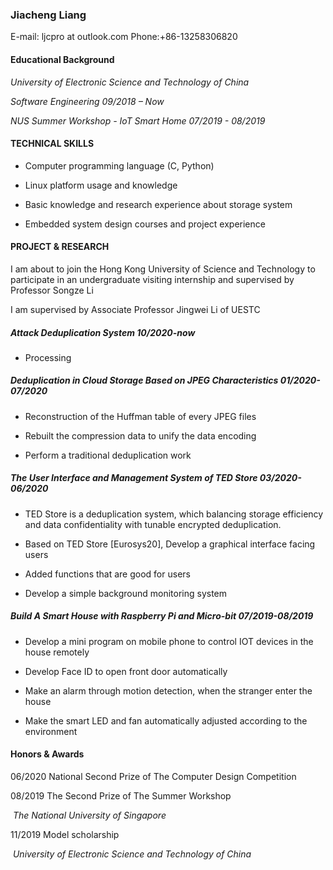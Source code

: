 <!-- > 离开世界之前，一切都是过程。

Hi，我是黄玄，前端娱乐圈 NPC，编程语言/编译器初心者，[Facebook](https://www.facebook.com/) 签约软件工程师，[广院](https://baike.baidu.com/item/%E4%B8%AD%E5%9B%BD%E4%BC%A0%E5%AA%92%E5%A4%A7%E5%AD%A6)认证数字设计师，曾被招募为阿里巴巴 · [阿里旅行（飞猪）](http://alitrip.com)· 前端工程师、微影时代 · 微票儿 · 前端基础设施工程团队负责人、[饿了么](https://ele.me/) · 大前端团队 · [PWA 顾问](https://medium.com/elemefe/upgrading-ele-me-to-progressive-web-app-2a446832e509) 等。

目前的物理活动范围主要在美帝硅谷，分身日常出没于[博客](https://huangxuan.me)、[微博](https://weibo.com/huxpro)、[知乎](https://www.zhihu.com/people/huxpro/pins/posts)、[Twitter](https://twitter.com/Huxpro/)、[Github](https://github.com/huxpro)、[Medium](https://medium.com/@Huxpro)。


##### [我的编程语言可视化 (WIP 🚧)](https://huangxuan.me/2020/05/05/pl-chart/)

这个图表可视化了我对于各种编程语言的使用经历、兴趣，还附带了一些评语和解释等等。 啊我知道对比编程语言是一件很有争议的事情……自娱自乐一下！不要太较真哦 ;)


##### 演讲与分享

- [Upgrading to Progressive Web Apps][9] · [JSConf CN 上海 2017](http://2017.jsconf.cn/)
- Building Progressive Web Apps · [CSDI 广州 2017](http://www.csdisummit.com/)
- The State of Progressive Web App · GDG IO Redux 北京 2017
- 炒冷饭 · PWA 到底是个什么玩意？· Baidu HQ 北京 2017
- [Service Worker 101][5] · GDG DevFest 北京 2016
- [Progressive Web App，复兴序章][4] · [QCon 上海 2016](http://2016.qconshanghai.com/presentation/3111)
- Progressive Web App 之我见 · GDG IO Redux 北京 2016
- [CSS Still Sucks 2015][2] · 2015
- [JavaScript 模块化七日谈][1] · 2015

[1]: //huangxuan.me/2015/07/09/js-module-7day/
[2]: //huangxuan.me/2015/12/28/css-sucks-2015/
[3]: //huangxuan.me/2016/06/05/pwa-in-my-pov/
[4]: //huangxuan.me/2016/10/20/pwa-qcon2016/
[5]: //huangxuan.me/2016/11/20/sw-101-gdgdf/
[6]: https://yanshuo.io/assets/player/?deck=58ac8598b123db0067292f92 "PWA Rehashing"
[7]: https://yanshuo.io/assets/player/?deck=593ad6fbfe88c2006a0a0d6d "The State of PWA"
[8]: https://yanshuo.io/assets/player/?deck=594d673d570c357d0698a950 "Building PWA"
[9]: //huangxuan.me/jsconfcn2017/ -->
### **Jiacheng Liang**

E-mail: ljcpro at outlook.com Phone:+86-13258306820



#### **Educational Background**

*University of Electronic Science and Technology of China*

*Software Engineering*                                   *09/2018 – Now*


*NUS Summer Workshop - IoT Smart Home                                         07/2019 - 08/2019*



#### **TECHNICAL SKILLS**

+  Computer programming language (C, Python)

+ Linux platform usage and knowledge

+ Basic knowledge and research experience about storage system

+ Embedded system design courses and project experience



#### **PROJECT & RESEARCH**


I am about to join the Hong Kong University of Science and Technology to participate in an undergraduate visiting internship and supervised by Professor Songze Li

I am supervised by Associate Professor Jingwei Li of UESTC

##### **Attack Deduplication System**             **10/2020-now**

+ Processing


##### **Deduplication in Cloud Storage Based on JPEG Characteristics**             **01/2020-07/2020**

+ Reconstruction of the Huffman table of every JPEG files

+ Rebuilt the compression data to unify the data encoding

+ Perform a traditional deduplication work

##### **The User Interface and Management System of TED Store              03/2020-06/2020**

+ TED Store is a deduplication system, which balancing storage efficiency and data confidentiality with tunable encrypted deduplication.

+ Based on TED Store [Eurosys20], Develop a graphical interface facing users

+ Added functions that are good for users

+ Develop a simple background monitoring system

##### **Build A Smart House with Raspberry Pi and Micro-bit                07/2019-08/2019**

+ Develop a mini program on mobile phone to control IOT devices in the house remotely

+ Develop Face ID to open front door automatically

+ Make an alarm through motion detection, when the stranger enter the house

+ Make the smart LED and fan automatically adjusted according to the environment



#### **Honors & Awards**

06/2020        National Second Prize of The Computer Design Competition

08/2019        The Second Prize of The Summer Workshop 

​                     *The National University of Singapore*

11/2019        Model scholarship

​                     *University of Electronic Science and Technology of China*